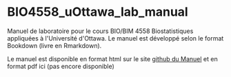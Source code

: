 # BIO4558_uOttawa_lab_manual

Manuel de laboratoire pour le cours BIO/BIM 4558 Biostatistiques appliquées à l'Université d'Ottawa.
Le manuel est développé selon le format Bookdown (livre en Rmarkdown).

Le manuel est disponible en format html sur le site [github du Manuel](https://juliengamartin.github.io/BIO4558_uOttawa_lab_manual/) et en format pdf ici (pas encore disponible)
